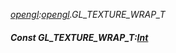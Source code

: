 _[opengl](../../modules/opengl/opengl-module.md):[opengl](../../modules/opengl/opengl-module.md).GL\_TEXTURE\_WRAP\_T_
##### Const GL\_TEXTURE\_WRAP\_T:[Int](../../modules/wonkey/wonkey-types-int.md)
